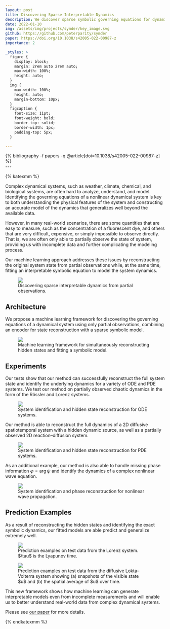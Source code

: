 ```yaml
---
layout: post
title: Discovering Sparse Interpretable Dynamics
description: We discover sparse symbolic governing equations for dynamical systems using only partial state observations.
date: 2022-01-10
img: /assets/img/projects/symder/key_image.svg
github: https://github.com/peterparity/symder
paper: https://doi.org/10.1038/s42005-022-00987-z
importance: 2

_styles: >
  figure {
    display: block;
    margin: 2rem auto 2rem auto;
    max-width: 100%;
    height: auto;
  }
  img {
    max-width: 100%;
    height: auto;
    margin-bottom: 10px;
  }
  figcaption {
    font-size: 11pt;
    font-weight: bold;
    border-top: solid;
    border-width: 1px;
    padding-top: 5px;
  }

---
```

<div class="publications">
{% bibliography -f papers -q @article[doi=10.1038/s42005-022-00987-z] %}
</div>
---

{% katexmm %}

Complex dynamical systems, such as weather, climate, chemical, and biological systems, are often hard to analyze, understand, and model. Identifying the governing equations of a nonlinear dynamical system is key to both understanding the physical features of the system and constructing an accurate model of the dynamics that generalizes well beyond the available data. 

However, in many real-world scenarios, there are some quantities that are easy to measure, such as the concentration of a fluorescent dye, and others that are very difficult, expensive, or simply impossible to observe directly. That is, we are often only able to partially observe the state of system, providing us with incomplete data and further complicating the modeling process.

Our machine learning approach addresses these issues by reconstructing the original system state from partial observations while, at the same time, fitting an interpretable symbolic equation to model the system dynamics.

<figure style="max-width: 400px">
  <img src="{{ site.url }}/assets/img/projects/symder/key_image.svg" style="background-color:white"/>
  <figcaption>Discovering sparse interpretable dynamics from partial observations.</figcaption>
</figure>

## Architecture
We propose a machine learning framework for discovering the governing equations of a dynamical system using only partial observations, combining an encoder for state reconstruction with a sparse symbolic model.

<figure style="max-width: 800px">
  <img src="{{ site.url }}/assets/img/projects/symder/architecture.svg" style="background-color:white"/>
  <figcaption>Machine learning framework for simultaneously reconstructing hidden states and fitting a symbolic model.</figcaption>
</figure>

## Experiments
Our tests show that our method can successfully reconstruct the full system state and identify the underlying dynamics for a variety of ODE and PDE systems. We test our method on partially observed chaotic dynamics in the form of the Rössler and Lorenz systems.

<figure style="max-width: 800px">
  <img src="{{ site.url }}/assets/img/projects/symder/ode_experiments.svg" style="background-color:white"/>
  <figcaption>System identification and hidden state reconstruction for ODE systems.</figcaption>
</figure>

Our method is able to reconstruct the full dynamics of a 2D diffusive spatiotemporal system with a hidden dynamic source, as well as a partially observed 2D reaction–diffusion system.

<figure style="max-width: 800px">
  <img src="{{ site.url }}/assets/img/projects/symder/pde_experiments.svg" style="background-color:white"/>
  <figcaption>System identification and hidden state reconstruction for PDE systems.</figcaption>
</figure>

As an additional example, our method is also able to handle missing phase information $\varphi = \arg \psi$ and identify the dynamics of a complex nonlinear wave equation.

<figure style="max-width: 400px">
  <img src="{{ site.url }}/assets/img/projects/symder/phase_reconstruction.svg" style="background-color:white"/>
  <figcaption>System identification and phase reconstruction for nonlinear wave propagation.</figcaption>
</figure>

## Prediction Examples
As a result of reconstructing the hidden states and identifying the exact symbolic dynamics, our fitted models are able predict and generalize extremely well.

<figure style="max-width: 400px">
  <img src="{{ site.url }}/assets/img/projects/symder/lorenz_prediction_examples.svg" style="background-color:white"/>
  <figcaption>Prediction examples on test data from the Lorenz system. $\tau$ is the Lyapunov time.</figcaption>
</figure>

<figure style="max-width: 400px">
  <img src="{{ site.url }}/assets/img/projects/symder/reac_diff_prediction.svg" style="background-color:white"/>
  <figcaption>Prediction examples on test data from the diffusive Lokta–Volterra system showing (a) snapshots of the visible state $u$ and (b) the spatial average of $u$ over time.</figcaption>
</figure>

This new framework shows how machine learning can generate interpretable models even from incomplete measurements and will enable us to better understand real-world data from complex dynamical systems.

Please see [our paper](https://www.nature.com/articles/s42005-022-00987-z.pdf) for more details.


{% endkatexmm %}
